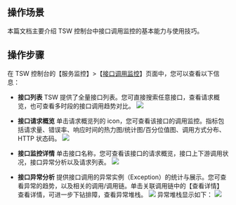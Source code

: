 ## 操作场景
本篇文档主要介绍 TSW 控制台中接口调用监控的基本能力与使用技巧。

## 操作步骤
在 TSW 控制台的【服务监控】>【[接口调用监控](https://console.cloud.tencent.com/tsw/api)】页面中，您可以查看以下信息：
- **接口列表**
TSW 提供了全量接口列表。您可直接搜索任意接口，查看请求概览，也可查看多时段的接口调用趋势对比。
![](https://main.qcloudimg.com/raw/365bc4296f14c019c76bff4dba64d486.png)

- **接口请求概览**
单击请求概览列的 icon，您可查看该接口的调用监控。指标包括请求量、错误率、响应时间的热力图/统计图/百分位值图、调用方式分布、HTTP 状态码。
![](https://main.qcloudimg.com/raw/16f11954b079a4cdd604203dfadfc03e.png)

- **接口监控详情**
单击接口名称，您可查看该接口的请求概览，接口上下游调用状况，接口异常分析以及请求列表。
![](https://main.qcloudimg.com/raw/82d4ef308844c708989ffe6721d94fda.png)

- **接口异常分析**
提供接口调用的异常实例（Exception）的统计与展示。您可查看异常的趋势，以及相关的调用/调用链。单击关联调用链中的【查看详情】查看详情，可进一步下钻排障，查看异常堆栈。
![](https://main.qcloudimg.com/raw/66c501ea8493920c79e46d8a52b4e233.png)
异常堆栈显示如下：
![](https://main.qcloudimg.com/raw/4d8118b504a56d69aad8639f0cc837bf.png)
